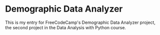 # Demographic Data Analyzer

This is my entry for FreeCodeCamp's Demographic Data Analyzer project, the second project in the Data Analysis with Python course. 
